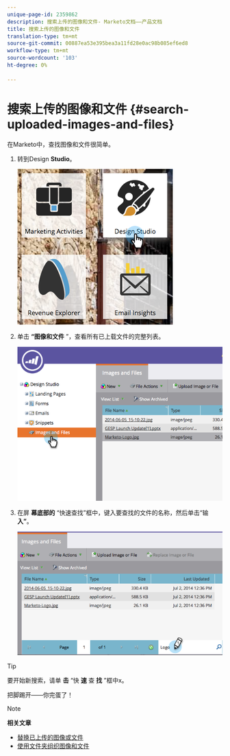 ```yaml
---
unique-page-id: 2359862
description: 搜索上传的图像和文件- Marketo文档——产品文档
title: 搜索上传的图像和文件
translation-type: tm+mt
source-git-commit: 00887ea53e395bea3a11fd28e0ac98b085ef6ed8
workflow-type: tm+mt
source-wordcount: '103'
ht-degree: 0%

---
```



# 搜索上传的图像和文件 {#search-uploaded-images-and-files}

在Marketo中，查找图像和文件很简单。

1. 转到Design **Studio**。

   ![](assets/designstudio-1.png)

1. 单击 **“图像和文件** ”，查看所有已上载文件的完整列表。

   ![](assets/image2014-9-16-11-3a44-3a4.png)

1. 在屏 **幕底部的** “快速查找”框中，键入要查找的文件的名称，然后单击“输 **入”**。

   ![](assets/image2014-9-16-11-3a46-3a32.png)

>[!TIP]
>
>要开始新搜索，请单 **击** “快 **速** 查 **找** ”框中x。

把脚踢开——你完蛋了！

>[!NOTE]
>
>**相关文章**
>
>* [替换已上传的图像或文件](replace-an-uploaded-image-or-file.md)
>* [使用文件夹组织图像和文件](organize-your-images-and-files-using-folders.md)

>



